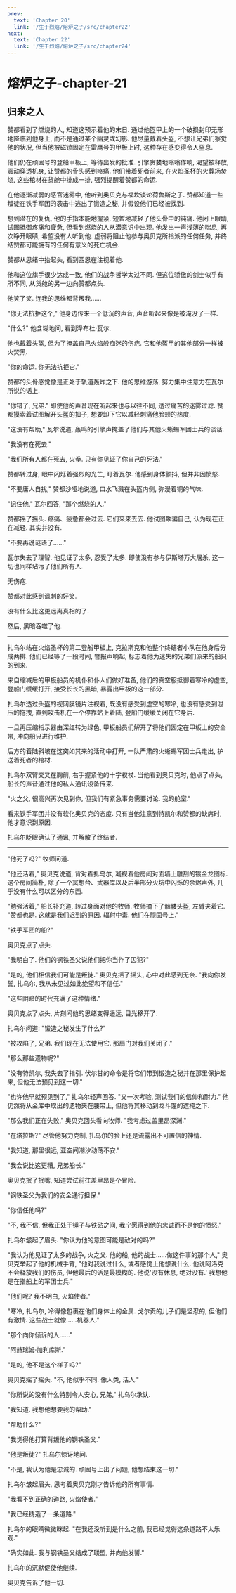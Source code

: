 ```yaml
---
prev:
  text: 'Chapter 20'
  link: '/生于烈焰/熔炉之子/src/chapter22'
next:
  text: 'Chapter 22'
  link: '/生于烈焰/熔炉之子/src/chapter24'
---
```


# 熔炉之子-chapter-21

## 归来之人

赞都看到了燃烧的人, 知道这预示着他的末日. 通过他盔甲上的一个破损封印无形地降临到他身上, 而不是通过某个幽灵或幻影. 他尽量戴着头盔, 不想让兄弟们察觉他的状况, 但当他被磁锁固定在雷鹰号的甲板上时, 这种存在感变得令人窒息.

他们仍在顽固号的登船甲板上, 等待出发的批准. 引擎贪婪地嗡嗡作响, 渴望被释放, 震动穿透机身, 让赞都的骨头感到疼痛. 他们带着死者前来, 在火焰圣杯的火葬场焚烧, 这些棺材在货舱中排成一排, 强烈提醒着赞都的命运.

在他逐渐减弱的感官迷雾中, 他听到奥贝克与福坎谈论荷鲁斯之子. 赞都知道一些叛徒在铁手军团的袭击中逃出了锻造之秘, 并假设他们已经被找到.

想到潜在的复仇, 他的手指本能地握紧, 短暂地减轻了他头骨中的钝痛. 他闭上眼睛, 试图抵御疼痛和疲惫, 但看到燃烧的人从潜意识中出现. 他发出一声浅薄的喘息, 再次睁开眼睛, 希望没有人听到他. 虚弱将阻止他参与奥贝克所指派的任何任务, 并终结赞都可能拥有的任何有意义的死亡机会.

赞都从思绪中抬起头, 看到西恩在注视着他.

他和这位旗手很少达成一致, 他们的战争哲学太过不同. 但这位骄傲的剑士似乎有所不同, 从货舱的另一边向赞都点头.

他笑了笑. 连我的思维都背叛我……

"你无法抗拒这个," 他身边传来一个低沉的声音, 声音听起来像是被淹没了一样.

"什么?" 他含糊地问, 看到泽布杜·瓦尔.

他也戴着头盔, 但为了掩盖自己火焰般痴迷的伤疤. 它和他盔甲的其他部分一样被火焚黑.

"你的命运. 你无法抗拒它."

赞都的头骨感觉像是正处于轨道轰炸之下. 他的思维游荡, 努力集中注意力在瓦尔所说的话上.

"你错了, 兄弟." 即使他的声音现在听起来也与以往不同, 透过痛苦的迷雾过滤. 赞都摸索着试图解开头盔的扣子, 想要卸下它以减轻刺痛他脸颊的热度.

"这没有帮助," 瓦尔说道, 轰鸣的引擎声掩盖了他们与其他火蜥蜴军团士兵的谈话.

"我没有在死去."

"我们所有人都在死去, 火拳. 只有你见证了你自己的死法."

赞都转过身, 眼中闪烁着强烈的光芒, 盯着瓦尔. 他感到身体颤抖, 但并非因愤怒.

"不要庸人自扰," 赞都沙哑地说道, 口水飞溅在头盔内侧, 弥漫着铜的气味.

"记住他," 瓦尔回答, "那个燃烧的人."

赞都摇了摇头. 疼痛、疲惫都会过去. 它们来来去去. 他试图欺骗自己, 认为现在正在减轻. 其实并没有.

"不要再说谜语了……"

瓦尔失去了理智. 他见证了太多, 忍受了太多. 即使没有参与伊斯塔万大屠杀, 这一切也同样玷污了他们所有人.

无伤疤.

赞都对此感到讽刺的好笑.

没有什么比这更远离真相的了.

然后, 黑暗吞噬了他.

--------

扎乌尔站在火焰圣杯的第二登船甲板上, 克拉斯克和他整个终结者小队在他身后分成两排. 他们已经等了一段时间, 警报声响起, 标志着他为迷失的兄弟们派来的船只的到来.

来自缩减后的甲板船员的机仆和仆人们做好准备, 他们的真空服抵御着寒冷的虚空, 登船门缓缓打开, 接受长长的黑暗, 暴露出甲板的这一部分.

扎乌尔透过头盔的视网膜镜片注视着, 既没有感受到虚空的寒冷, 也没有感受到泄压的拖拽, 直到攻击机在一个停靠站上着陆, 登船门缓缓关闭在它身后.

一旦再压缩指示器由深红转为绿色, 甲板船员们解开了将他们固定在甲板上的安全带, 冲向船只进行维护.

后方的着陆斜坡在这突如其来的活动中打开, 一队严肃的火蜥蜴军团士兵走出, 护送着死者的棺材.

扎乌尔双臂交叉在胸前, 右手握紧他的十字权杖. 当他看到奥贝克时, 他点了点头, 船长的声音通过他的私人通讯设备传来.

"火之父, 很高兴再次见到你, 但我们有紧急事务需要讨论. 我的舱室."

看来铁手军团并没有软化奥贝克的态度. 只有当他注意到特凯尔和赞都的缺席时, 他才意识到原因.

扎乌尔眨眼确认了通讯, 并解散了终结者.

--------

"他死了吗?" 牧师问道.

"他还活着," 奥贝克说道, 背对着扎乌尔, 凝视着他房间对面墙上雕刻的镀金龙图标. 这个房间简朴, 除了一个冥想台、武器库以及后半部分火坑中闪烁的余烬声外, 几乎没有什么可以区分的东西.

"勉强活着," 船长补充道, 转过身面对他的牧师. 牧师摘下了骷髅头盔, 左臂夹着它. "赞都也是. 这就是我们迟到的原因. 辐射中毒. 他们在顽固号上."

"铁手军团的船?"

奥贝克点了点头.

"我明白了. 他们的钢铁圣父说他们把你当作了囚犯?"

"是的, 他们相信我们可能是叛徒." 奥贝克摇了摇头, 心中对此感到无奈. "我向你发誓, 扎乌尔, 我从未见过如此绝望和不信任."

"这些阴暗的时代充满了这种情绪."

奥贝克点了点头, 片刻间他的思绪变得遥远, 目光移开了.

扎乌尔问道: "锻造之秘发生了什么?"

"被攻陷了, 兄弟. 我们现在无法使用它. 那扇门对我们关闭了."

"那么那些遗物呢?"

"没有特凯尔, 我失去了指引. 伏尔甘的命令是将它们带到锻造之秘并在那里保护起来, 但他无法预见到这一切."

"也许他早就预见到了," 扎乌尔轻声回答. "又一次考验, 测试我们的信仰和耐力." 他仍然将从金库中取出的遗物夹在腰带上, 但他将其移动到龙斗篷的遮掩之下.

"那么我们正在失败," 奥贝克回头看向牧师. "我考虑过盖里昂深渊."

"在塔拉斯?" 尽管他努力克制, 扎乌尔的脸上还是流露出不可置信的神情.

"我知道, 那里很远, 亚空间潮汐动荡不安."

"我会说比这更糟, 兄弟船长."

奥贝克抿了抿嘴, 知道尝试前往盖里昂是个冒险.

"钢铁圣父为我们的安全通行担保."

"你信任他吗?"

"不, 我不信, 但我正处于锤子与铁砧之间, 我宁愿得到他的忠诚而不是他的愤怒."

扎乌尔皱起了眉头. "你认为他的意图可能是敌对的吗?"

"我认为他见证了太多的战争, 火之父. 他的船, 他的战士……做这件事的那个人," 奥贝克举起了他的机械手臂, "他对我说过什么, 或者感觉上他想说什么. 他说阿洛克不会释放我们的伤员, 但他最后的话是最模糊的. 他说'没有休息, 绝对没有.' 我想他是在指船上的军团士兵."

"他们呢? 我不明白, 火焰使者."

"寒冷, 扎乌尔, 冷得像包裹在他们身体上的金属. 戈尔贡的儿子们是坚忍的, 但他们有激情. 这些战士就像……机器人."

"那个向你倾诉的人……"

"阿赫瑞姆·加利库斯."

"是的, 他不是这个样子吗?"

奥贝克摇了摇头. "不, 他似乎不同. 像人类, 活人."

"你所说的没有什么特别令人安心, 兄弟," 扎乌尔承认.

"我知道. 我想他想要我的帮助."

"帮助什么?"

"我觉得他打算背叛他的钢铁圣父."

"他是叛徒?" 扎乌尔惊讶地问.

"不是, 我认为他是忠诚的. 顽固号上出了问题, 他想结束这一切."

扎乌尔皱起眉头, 思考着奥贝克刚才告诉他的所有事情.

"我看不到正确的道路, 火焰使者."

"我已经铸造了一条道路."

扎乌尔的眼睛微微眯起. "在我还没听到是什么之前, 我已经觉得这条道路不太乐观."

"确实如此. 我与钢铁圣父结成了联盟, 并向他发誓."

扎乌尔的沉默促使他继续.

奥贝克告诉了他一切.
